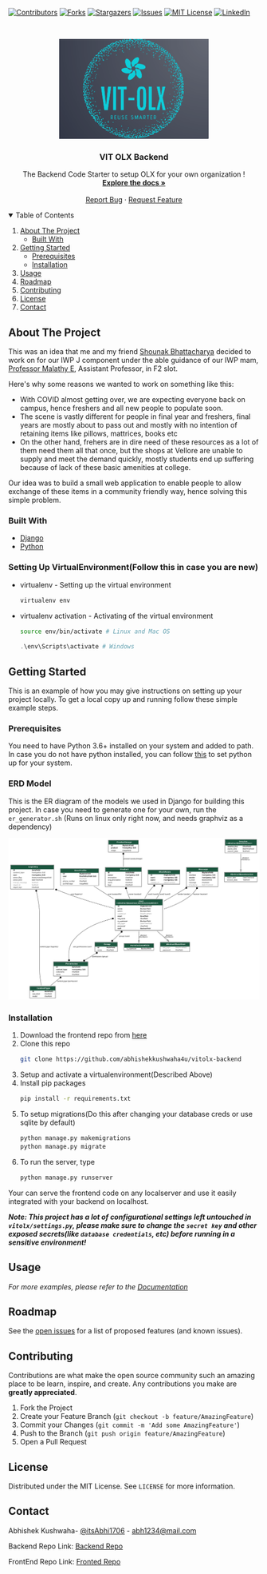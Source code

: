 
[![Contributors][contributors-shield]][contributors-url]
[![Forks][forks-shield]][forks-url]
[![Stargazers][stars-shield]][stars-url]
[![Issues][issues-shield]][issues-url]
[![MIT License][license-shield]][license-url]
[![LinkedIn][linkedin-shield]][linkedin-url]



<!-- PROJECT LOGO -->
<br />
<p align="center">
  <a href="https://github.com/abhishekkushwaha4u/vitolx-backend">
    <img src="github-readme-resources/vit-olx-logo.png" alt="Logo" width="300" height="200">
  </a>

  <h3 align="center">VIT OLX Backend</h3>

  <p align="center">
    The Backend Code Starter to setup OLX for your own organization !
    <br />
    <a href="https://documenter.getpostman.com/view/7132402/TzY68Zax"><strong>Explore the docs »</strong></a>
    <br />
    <br />
    <a href="https://github.com/abhishekkushwaha4u/vitolx-backend/issues">Report Bug</a>
    ·
    <a href="https://github.com/abhishekkushwaha4u/vitolx-backend/issues">Request Feature</a>
  </p>
</p>



<!-- TABLE OF CONTENTS -->
<details open="open">
  <summary>Table of Contents</summary>
  <ol>
    <li>
      <a href="#about-the-project">About The Project</a>
      <ul>
        <li><a href="#built-with">Built With</a></li>
      </ul>
    </li>
    <li>
      <a href="#getting-started">Getting Started</a>
      <ul>
        <li><a href="#prerequisites">Prerequisites</a></li>
        <li><a href="#installation">Installation</a></li>
      </ul>
    </li>
    <li><a href="#usage">Usage</a></li>
    <li><a href="#roadmap">Roadmap</a></li>
    <li><a href="#contributing">Contributing</a></li>
    <li><a href="#license">License</a></li>
    <li><a href="#contact">Contact</a></li>
  </ol>
</details>



<!-- ABOUT THE PROJECT -->
## About The Project


This was an idea that me and my friend [Shounak Bhattacharya](https://www.linkedin.com/in/shounak-bhattacharya-8585ba1b4/) decided to work on for our IWP J component under the able guidance of our IWP mam, [Professor Malathy E](https://research.vit.ac.in/researcher/malathy-e), Assistant Professor, in F2 slot.

Here's why some reasons we wanted to work on something like this:
* With COVID almost getting over, we are expecting everyone back on campus, hence freshers and all new people to populate soon.
* The scene is vastly different for people in final year and freshers, final years are mostly about to pass out and mostly with no intention of retaining items like pillows, mattrices, books etc
* On the other hand, frehers are in dire need of these resources as a lot of them need them all that once, but the shops at Vellore are unable to supply and meet the demand quickly, mostly students end up suffering because of lack of these basic amenities at college.

Our idea was to build a small web application to enable people to allow exchange of these items in a community friendly way, hence solving this simple problem.

### Built With

* [Django](https://www.djangoproject.com/)
* [Python](https://www.python.org/)


### Setting Up VirtualEnvironment(Follow this in case you are new)

* virtualenv - Setting up the virtual environment
  ```sh
  virtualenv env
  ```
* virtualenv activation - Activating of the virtual environment
  ```sh
  source env/bin/activate # Linux and Mac OS
  ```
  ```powershell
  .\env\Scripts\activate # Windows
  ```

<!-- GETTING STARTED -->
## Getting Started

This is an example of how you may give instructions on setting up your project locally.
To get a local copy up and running follow these simple example steps.

### Prerequisites

You need to have Python 3.6+ installed on your system and added to path. In case you do not have python installed, you can follow [this](https://medium.com/analytics-vidhya/step-by-step-guide-to-install-python-environment-on-ubuntu-337d8dbdd05d) to set python up for your system.

### ERD Model

This is the ER diagram of the models we used in Django for building this project. In case you need to generate one for your own, run the `er_generator.sh` (Runs on linux only right now, and needs graphviz as a dependency)

![ER Diagram][product-screenshot]


### Installation

1. Download the frontend repo from [here](https://github.com/Shounak-bhattacharya/VIT-OLX
)
2. Clone this repo
   ```sh
   git clone https://github.com/abhishekkushwaha4u/vitolx-backend
   ```
3. Setup and activate a virtualenvironment(Described Above)
4. Install pip packages
   ```sh
   pip install -r requirements.txt
   ```
5. To setup migrations(Do this after changing your database creds or use sqlite by default)
   ```sh
   python manage.py makemigrations
   python manage.py migrate
   ```
6. To run the server, type 
   ```sh
   python manage.py runserver
   ```

Your can serve the frontend code on any localserver and use it easily integrated with your backend on localhost.

***Note: This project has a lot of configurational settings left untouched in `vitolx/settings.py`, please make sure to change the `secret key` and other exposed secrets(like `database credentials`, etc) before running in a sensitive environment!***

<!-- USAGE EXAMPLES -->
## Usage

_For more examples, please refer to the [Documentation](https://documenter.getpostman.com/view/7132402/TzY68Zax)_


<!-- ROADMAP -->
## Roadmap

See the [open issues](https://github.com/abhishekkushwaha4u/vitolx-backend/issues) for a list of proposed features (and known issues).



<!-- CONTRIBUTING -->
## Contributing

Contributions are what make the open source community such an amazing place to be learn, inspire, and create. Any contributions you make are **greatly appreciated**.

1. Fork the Project
2. Create your Feature Branch (`git checkout -b feature/AmazingFeature`)
3. Commit your Changes (`git commit -m 'Add some AmazingFeature'`)
4. Push to the Branch (`git push origin feature/AmazingFeature`)
5. Open a Pull Request



<!-- LICENSE -->
## License

Distributed under the MIT License. See `LICENSE` for more information.



<!-- CONTACT -->
## Contact

Abhishek Kushwaha- [@itsAbhi1706](https://twitter.com/itsAbhi1706) - abh1234@mail.com

Backend Repo Link: [Backend Repo](https://github.com/abhishekkushwaha4u/vitolx-backend)

FrontEnd Repo Link: [Fronted Repo](https://github.com/Shounak-bhattacharya/VIT-OLX
)




<!-- MARKDOWN LINKS & IMAGES -->
<!-- https://www.markdownguide.org/basic-syntax/#reference-style-links -->
[contributors-shield]: https://img.shields.io/github/contributors/abhishekkushwaha4u/vitolx-backend?style=for-the-badge
[contributors-url]: https://github.com/abhishekkushwaha4u/vitolx-backend/graphs/contributors
[forks-shield]: https://img.shields.io/github/forks/abhishekkushwaha4u/vitolx-backend.svg?style=for-the-badge
[forks-url]: https://github.com/abhishekkushwaha4u/vitolx-backend/network/members
[stars-shield]: https://img.shields.io/github/stars/abhishekkushwaha4u/vitolx-backend.svg?style=for-the-badge
[stars-url]: https://github.com/abhishekkushwaha4u/vitolx-backend/stargazers
[issues-shield]: https://img.shields.io/github/issues/abhishekkushwaha4u/vitolx-backend.svg?style=for-the-badge
[issues-url]: https://github.com/othneildrew/Best-README-Template/issues
[license-shield]: https://img.shields.io/github/license/abhishekkushwaha4u/vitolx-backend.svg?style=for-the-badge
[license-url]: https://github.com/abhishekkushwaha4u/vitolx-backend/blob/master/License
[linkedin-shield]: https://img.shields.io/badge/-LinkedIn-black.svg?style=for-the-badge&logo=linkedin&colorB=555
[linkedin-url]: https://www.linkedin.com/in/abhishek-kushwaha-b04341194/
[product-screenshot]: er_diagram.png
